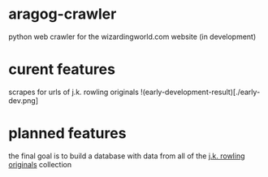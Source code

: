 # aragog-crawler
python web crawler for the wizardingworld.com website (in development)

# curent features
scrapes for urls of j.k. rowling originals
!(early-development-result)[./early-dev.png]

# planned features
the final goal is to build a database with data from all of the [j.k. rowling originals](https://www.wizardingworld.com/writing-by-jk-rowling) collection 
